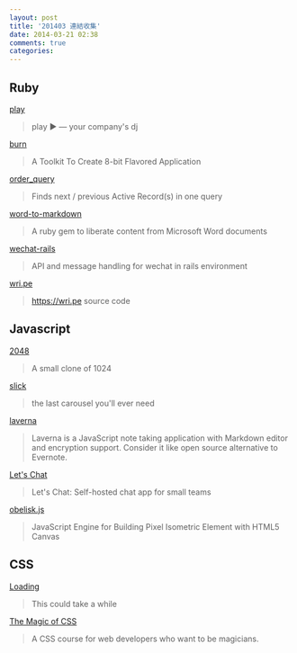 ```yaml
---
layout: post
title: '201403 連結收集'
date: 2014-03-21 02:38
comments: true
categories: 
---
```

## Ruby

[play](https://github.com/play/play)

> play ► — your company's dj

[burn](https://github.com/remore/burn)

> A Toolkit To Create 8-bit Flavored Application

<!-- more -->

[order_query](https://github.com/glebm/order_query)

> Finds next / previous Active Record(s) in one query

[word-to-markdown](https://github.com/benbalter/word-to-markdown)

> A ruby gem to liberate content from Microsoft Word documents 

[wechat-rails](https://github.com/skinnyworm/wechat-rails)

> API and message handling for wechat in rails environment

[wri.pe](https://github.com/masuidrive/open-wripe)

> https://wri.pe source code

## Javascript

[2048](https://github.com/gabrielecirulli/2048)

> A small clone of 1024

[slick](http://kenwheeler.github.io/slick/)

> the last carousel you'll ever need

[laverna](https://github.com/Laverna/laverna)

> Laverna is a JavaScript note taking application with Markdown editor and encryption support. Consider it like open source alternative to Evernote.

[Let's Chat](https://github.com/sdelements/lets-chat)

> Let's Chat: Self-hosted chat app for small teams

[obelisk.js](https://github.com/nosir/obelisk.js)

> JavaScript Engine for Building Pixel Isometric Element with HTML5 Canvas

## CSS

[Loading](https://github.com/jxnblk/loading)

> This could take a while

[The Magic of CSS](http://adamschwartz.co/magic-of-css/)

> A CSS course for web developers who want to be magicians.

